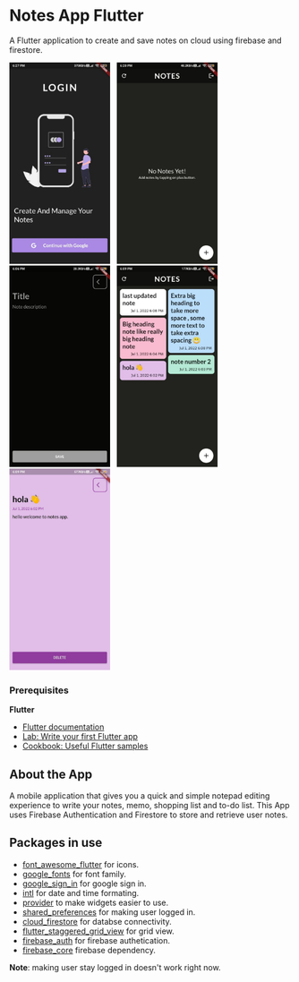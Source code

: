 # Notes App Flutter

A Flutter application to create and save notes on cloud using firebase and firestore.

<img src="Screenshots/1.jpg" width="180"/> &nbsp; <img src="Screenshots/2.jpg" width="180"/> &nbsp; <img src="Screenshots/3.jpg" width="180"/> &nbsp; <img src="Screenshots/4.jpg" width="180"/> &nbsp; <img src="Screenshots/5.jpg" width="180"/>

### Prerequisites

**Flutter**

- [Flutter documentation](https://flutter.dev/docs)
- [Lab: Write your first Flutter app](https://flutter.dev/docs/get-started/codelab)
- [Cookbook: Useful Flutter samples](https://flutter.dev/docs/cookbook)


## About the App

A mobile application that gives you a quick and simple
notepad editing experience to write your notes, memo,
shopping list and to-do list.
This App uses Firebase Authentication and Firestore to store
and retrieve user notes.


## Packages in use

- [font_awesome_flutter](https://pub.dev/packages/font_awesome_flutter) for icons.
- [google_fonts](https://pub.dev/packages/google_fonts) for font family.
- [google_sign_in](https://pub.dev/packages/google_sign_in) for google sign in.
- [intl](https://pub.dev/packages/intl) for date and time formating.
- [provider](https://pub.dev/packages/provider) to make widgets easier to use.
- [shared_preferences](https://pub.dev/packages/shared_preferences) for making user logged in.
- [cloud_firestore](https://pub.dev/packages/cloud_firestore) for databse connectivity.
- [flutter_staggered_grid_view](https://pub.dev/packages/flutter_staggered_grid_view) for grid view.
- [firebase_auth](https://pub.dev/packages/firebase_auth) for firebase authetication.
- [firebase_core](https://pub.dev/packages/firebase_core) firebase dependency.



**Note**: making user stay logged in doesn't work right now.

